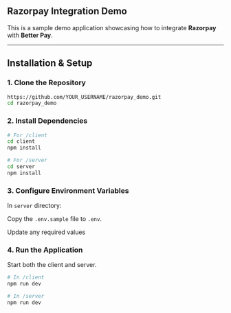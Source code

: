## Razorpay Integration Demo

This is a sample demo application showcasing how to integrate **Razorpay** with **Better Pay**.

---

## Installation & Setup

### 1. Clone the Repository

```bash
https://github.com/YOUR_USERNAME/razorpay_demo.git
cd razorpay_demo
```

### 2. Install Dependencies

```bash
# For /client 
cd client
npm install

# For /server
cd server
npm install

```

### 3. Configure Environment Variables

In `server` directory:

Copy the `.env.sample` file to `.env`.

Update any required values 


### 4.  Run the Application
Start both the client and server. 

```bash
# In /client
npm run dev

# In /server
npm run dev

```


